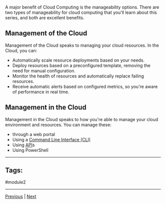 A major benefit of Cloud Computing is the manageability options. There are two types of manageability for cloud computing that you'll learn about this series, and both are excellent benefits.

## Management of the Cloud
Management of the Cloud speaks to managing your cloud resources. In the Cloud, you can:
- Automatically scale resource deployments based on your needs.
- Deploy resources based on a preconfigured template, removing the need for manual configuration.
- Monitor the health of resources and automatically replace failing resources.
- Receive automatic alerts based on configured metrics, so you're aware of performance in real time.

## Management in the Cloud
Management in the Cloud speaks to how you're able to manage your cloud environment and resources. You can manage these:
- through a web portal
- Using a [Command Line Interface (CLI)](Terminologies#CLI)
- Using [API](Terminologies#API)s
- Using PowerShell

---
## Tags:
#module2

---
[Previous](Describe-the-Benefits-of-Security-and-Governance-in-the-Cloud) | [Next](Summary-Benefits-of-Using-Cloud-Services.md)
